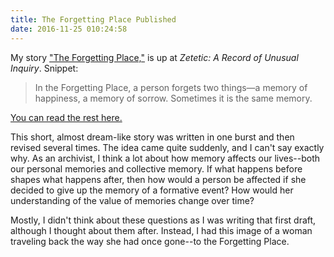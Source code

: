 ```yaml
---
title: The Forgetting Place Published
date: 2016-11-25 010:24:58
---
```



My story ["The Forgetting Place,"]( https://zeteticrecord.org/2016/11/the-forgetting-place/) is up at _Zetetic: A Record of Unusual Inquiry_.
Snippet:
> In the Forgetting Place, a person forgets two things—a memory of happiness, a memory of sorrow. Sometimes it is the same memory.

[You can read the rest here.]( https://zeteticrecord.org/2016/11/the-forgetting-place/)

This short, almost dream-like story was written in one burst and then revised several times. The idea came quite suddenly, and I can't say exactly why. As an archivist, I think a lot about how memory affects our lives--both our personal memories and collective memory. If what happens before shapes what happens after, then how would a person be affected if she decided to give up the memory of a formative event? How would her understanding of the value of memories change over time?

Mostly, I didn't think about these questions as I was writing that first draft, although I thought about them after. Instead, I had this image of a woman traveling back the way she had once gone--to the Forgetting Place.

